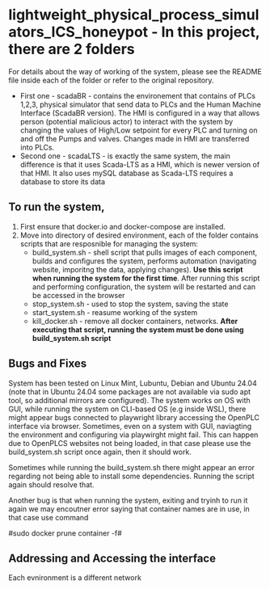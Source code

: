 # lightweight_physical_process_simulators_ICS_honeypot - In this project, there are 2 folders

For details about the way of working of the system, please see the README file inside each of the folder or refer to the original repository.

- First one - scadaBR - contains the environement that contains of PLCs 1,2,3, physical simulator that send data to PLCs and the Human Machine Interface (ScadaBR version). The HMI is configured in a way that allows person (potential malicious actor) to interact with the system by changing the values of High/Low setpoint for every PLC and turning on and off the Pumps and valves. Changes made in HMI are transferred into PLCs.
- Second one - scadaLTS - is exactly the same system, the main difference is that it uses Scada-LTS as a HMI, which is newer version of that HMI. It also uses mySQL database as Scada-LTS requires a database to store its data
## To run the system, 

1. First ensure that docker.io and docker-compose are installed.
2. Move into directory of desired environment, each of the folder contains scripts that are resposnible for managing the system:
   - build_system.sh - shell script that pulls images of each component, builds and configures the system, performs automation (navigating website, imporitng the data, applying changes). **Use this script when running the system for the first time**. After running this script and performing configuration, the system will be restarted and can be accessed in the browser
   - stop_system.sh - used to stop the system, saving the state
   - start_system.sh - reasume working of the system
   - kill_docker.sh - remove all docker containers, networks. **After executing that script, running the system must be done using build_system.sh script**

## Bugs and Fixes

System has been tested on Linux Mint, Lubuntu, Debian and Ubuntu 24.04 (note that in Ubuntu 24.04 some packages are not available via sudo apt tool, so additional mirrors are configured). 
The system works on OS with GUI, while running the system on CLI-based OS (e.g inside WSL), there might appear bugs connected to playwright library accessing the OpenPLC interface via browser.
Sometimes, even on a system with GUI, naviagting the environment and configuring via playwirght might fail. This can happen due to OpenPLCS websites not being loaded, in that case please use the build_system.sh script once again, then it should work.

Sometimes while running the build_system.sh there might appear an error regarding not being able to install some dependencies. Running the script again should resolve that.

Another bug is that when running the system, exiting and tryinh to run it again we may encoutner error saying that container names are in use, in that case use command

#sudo docker prune container -f#

## Addressing and Accessing the interface

Each evnironment is a different network
